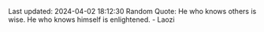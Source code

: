 Last updated: 2024-04-02 18:12:30
Random Quote: He who knows others is wise. He who knows himself is enlightened. - Laozi